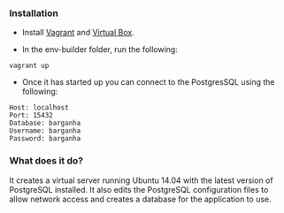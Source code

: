 ### Installation

* Install [Vagrant](https://www.vagrantup.com/downloads.html) and [Virtual Box](https://www.virtualbox.org/wiki/Downloads).

* In the env-builder folder, run the following:

```
vagrant up
```

* Once it has started up you can connect to the PostgresSQL using the following: 
```
Host: localhost
Port: 15432
Database: barganha
Username: barganha
Password: barganha
```
   
### What does it do?

It creates a virtual server running Ubuntu 14.04 with the latest version of PostgreSQL installed. 
It also edits the PostgreSQL configuration files to allow network access and creates a database for the application to use.


